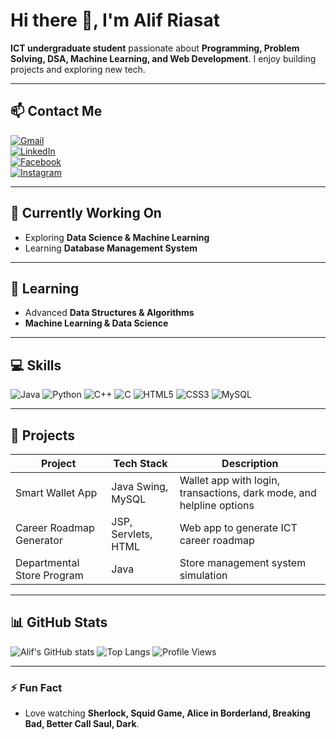 # Hi there 👋, I'm Alif Riasat

**ICT undergraduate student** passionate about **Programming, Problem Solving, DSA, Machine Learning, and Web Development**. I enjoy building projects and exploring new tech.

---

## 📫 Contact Me
[![Gmail](https://img.shields.io/badge/Email-alifborno@gmail.com-D14836?style=for-the-badge&logo=gmail&logoColor=white)](mailto:alifborno@gmail.com)  
[![LinkedIn](https://img.shields.io/badge/LinkedIn-Alif%20Riasat-0A66C2?style=for-the-badge&logo=linkedin&logoColor=white)](https://www.linkedin.com/in/alif-riasat-b72901229/)  
[![Facebook](https://img.shields.io/badge/Facebook-Alif%20Riasat-1877F2?style=for-the-badge&logo=facebook&logoColor=white)](https://www.facebook.com/alif.riasat.5)  
[![Instagram](https://img.shields.io/badge/Instagram-@the_blu_neutron-E4405F?style=for-the-badge&logo=instagram&logoColor=white)](https://www.instagram.com/the_blu_neutron/)


---

## 🔭 Currently Working On
- Exploring **Data Science & Machine Learning**
- Learning **Database Management System**

---

## 🌱 Learning
- Advanced **Data Structures & Algorithms**
- **Machine Learning & Data Science**

---

## 💻 Skills
![Java](https://img.shields.io/badge/Java-ED8B00?style=for-the-badge&logo=java&logoColor=white)
![Python](https://img.shields.io/badge/Python-3776AB?style=for-the-badge&logo=python&logoColor=white)
![C++](https://img.shields.io/badge/C++-00599C?style=for-the-badge&logo=c%2B%2B&logoColor=white)
![C](https://img.shields.io/badge/C-00599C?style=for-the-badge&logo=c&logoColor=white)
![HTML5](https://img.shields.io/badge/HTML5-E34F26?style=for-the-badge&logo=html5&logoColor=white)
![CSS3](https://img.shields.io/badge/CSS3-1572B6?style=for-the-badge&logo=css3&logoColor=white)
![MySQL](https://img.shields.io/badge/MySQL-4479A1?style=for-the-badge&logo=mysql&logoColor=white)

---

## 📂 Projects
| Project | Tech Stack | Description |
|---------|------------|-------------|
| Smart Wallet App | Java Swing, MySQL | Wallet app with login, transactions, dark mode, and helpline options |
| Career Roadmap Generator | JSP, Servlets, HTML | Web app to generate ICT career roadmap |
| Departmental Store Program | Java | Store management system simulation |

---

## 📊 GitHub Stats
![Alif's GitHub stats](https://github-readme-stats.vercel.app/api?username=Alif-Riasat&show_icons=true&theme=radical&count_private=true&cache_seconds=0)
![Top Langs](https://github-readme-stats.vercel.app/api/top-langs/?username=Alif-Riasat&layout=compact&theme=radical&cache_seconds=0)
![Profile Views](https://komarev.com/ghpvc/?username=Alif-Riasat&style=for-the-badge)

---

### ⚡ Fun Fact
- Love watching **Sherlock, Squid Game, Alice in Borderland, Breaking Bad, Better Call Saul, Dark**.
